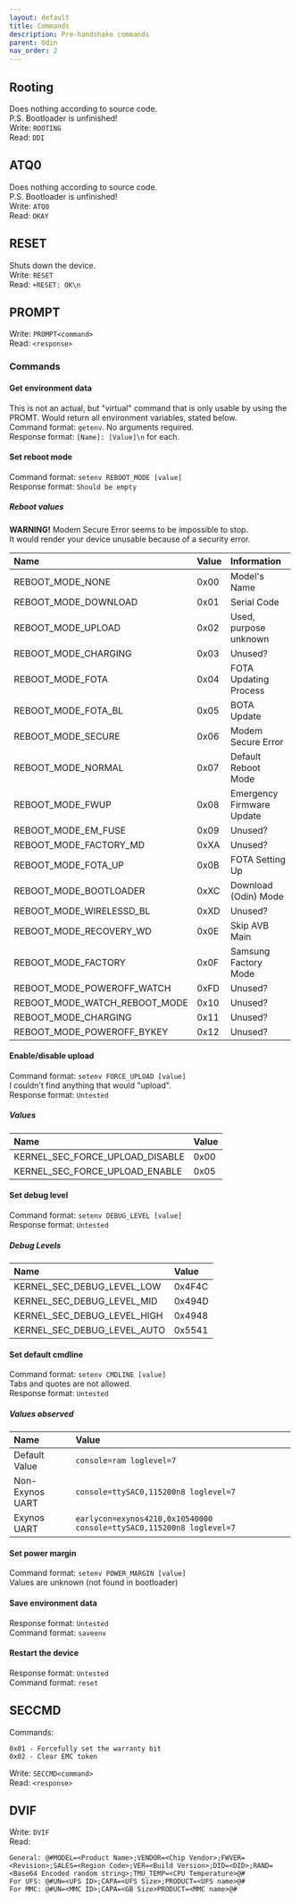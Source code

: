 ```yaml
---
layout: default
title: Commands
description: Pre-handshake commands
parent: Odin
nav_order: 2
---
```


## Rooting
Does nothing according to source code. \
P.S. Bootloader is unfinished! \
Write: `ROOTING` \
Read: `DDI`

## ATQ0
Does nothing according to source code. \
P.S. Bootloader is unfinished! \
Write: `ATQ0` \
Read: `OKAY`

## RESET
Shuts down the device. \
Write: `RESET` \
Read: `+RESET: OK\n`

## PROMPT
Write: `PROMPT<command>` \
Read: `<response>`

### Commands
#### Get environment data
This is not an actual, but "virtual" command that is only usable by using the PROMT.
Would return all environment variables, stated below. \
Command format: `getenv`. No arguments required. \
Response format: `[Name]: [Value]\n` for each.
#### Set reboot mode
Command format: `setenv REBOOT_MODE [value]` \
Response format: `Should be empty`
##### Reboot values
**WARNING!** Modem Secure Error seems to be impossible to stop. \
It would render your device unusable because of a security error.

| Name                          | Value | Information               |
|:------------------------------|:------|:--------------------------|
| REBOOT_MODE_NONE              | 0x00  | Model's Name              |
| REBOOT_MODE_DOWNLOAD          | 0x01  | Serial Code               |
| REBOOT_MODE_UPLOAD            | 0x02  | Used, purpose unknown     |
| REBOOT_MODE_CHARGING          | 0x03  | Unused?                   |
| REBOOT_MODE_FOTA              | 0x04  | FOTA Updating Process     |
| REBOOT_MODE_FOTA_BL           | 0x05  | BOTA Update               |
| REBOOT_MODE_SECURE            | 0x06  | Modem Secure Error        |
| REBOOT_MODE_NORMAL            | 0x07  | Default Reboot Mode       |
| REBOOT_MODE_FWUP              | 0x08  | Emergency Firmware Update |
| REBOOT_MODE_EM_FUSE           | 0x09  | Unused?                   |
| REBOOT_MODE_FACTORY_MD        | 0xXA  | Unused?                   |
| REBOOT_MODE_FOTA_UP           | 0x0B  | FOTA Setting Up           |
| REBOOT_MODE_BOOTLOADER        | 0xXC  | Download (Odin) Mode      |
| REBOOT_MODE_WIRELESSD_BL      | 0xXD  | Unused?                   |
| REBOOT_MODE_RECOVERY_WD       | 0x0E  | Skip AVB Main             |
| REBOOT_MODE_FACTORY           | 0x0F  | Samsung Factory Mode      |
| REBOOT_MODE_POWEROFF_WATCH    | 0xFD  | Unused?                   |
| REBOOT_MODE_WATCH_REBOOT_MODE | 0x10  | Unused?                   |
| REBOOT_MODE_CHARGING          | 0x11  | Unused?                   |
| REBOOT_MODE_POWEROFF_BYKEY    | 0x12  | Unused?                   |

#### Enable/disable upload
Command format: `setenv FORCE_UPLOAD [value]` \
I couldn't find anything that would "upload". \
Response format: `Untested`

##### Values

| Name                            | Value |
|:--------------------------------|:------|
| KERNEL_SEC_FORCE_UPLOAD_DISABLE | 0x00  |
| KERNEL_SEC_FORCE_UPLOAD_ENABLE  | 0x05  |

#### Set debug level
Command format: `setenv DEBUG_LEVEL [value]` \
Response format: `Untested`

##### Debug Levels

| Name                        | Value  |
|:----------------------------|:-------|
| KERNEL_SEC_DEBUG_LEVEL_LOW  | 0x4F4C |
| KERNEL_SEC_DEBUG_LEVEL_MID  | 0x494D |
| KERNEL_SEC_DEBUG_LEVEL_HIGH | 0x4948 |
| KERNEL_SEC_DEBUG_LEVEL_AUTO | 0x5541 |

#### Set default cmdline
Command format: `setenv CMDLINE [value]` \
Tabs and quotes are not allowed. \
Response format: `Untested`

##### Values observed
| Name            | Value                                                                |
|:----------------|:---------------------------------------------------------------------|
| Default Value   | `console=ram loglevel=7`                                             |
| Non-Exynos UART | `console=ttySAC0,115200n8 loglevel=7`                                |
| Exynos UART     | `earlycon=exynos4210,0x10540000 console=ttySAC0,115200n8 loglevel=7` |

#### Set power margin
Command format: `setenv POWER_MARGIN [value]` \
Values are unknown (not found in bootloader)

#### Save environment data
Response format: `Untested` \
Command format: `saveenv`

#### Restart the device
Response format: `Untested` \
Command format: `reset`

## SECCMD
Commands:
```
0x01 - Forcefully set the warranty bit
0x02 - Clear EMC token
```
Write: `SECCMD<command>` \
Read: `<response>`

## DVIF
Write: `DVIF` \
Read: 
```
General: @#MODEL=<Product Name>;VENDOR=<Chip Vendor>;FWVER=<Revision>;SALES=<Region Code>;VER=<Build Version>;DID=<DID>;RAND=<Base64 Encoded random string>;TMU_TEMP=<CPU Temperature>@#
For UFS: @#UN=<UFS ID>;CAPA=<UFS Size>;PRODUCT=<UFS name>@#
For MMC: @#UN=<MMC ID>;CAPA=<GB Size>PRODUCT=<MMC name>@#
```
